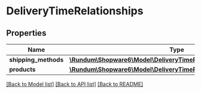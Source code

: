# DeliveryTimeRelationships

## Properties
Name | Type | Description | Notes
------------ | ------------- | ------------- | -------------
**shipping_methods** | [**\Rundum\Shopware6\Model\DeliveryTimeRelationshipsShippingMethods**](DeliveryTimeRelationshipsShippingMethods.md) |  | [optional] 
**products** | [**\Rundum\Shopware6\Model\DeliveryTimeRelationshipsProducts**](DeliveryTimeRelationshipsProducts.md) |  | [optional] 

[[Back to Model list]](../../README.md#documentation-for-models) [[Back to API list]](../../README.md#documentation-for-api-endpoints) [[Back to README]](../../README.md)

